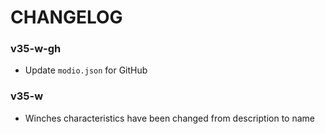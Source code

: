 # CHANGELOG

### v35-w-gh

- Update `modio.json` for GitHub

### v35-w

- Winches characteristics have been changed from description to name